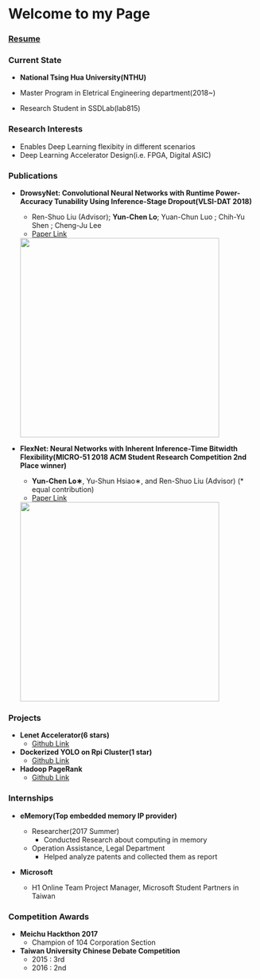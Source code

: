 # Welcome to my Page

### [Resume](https://drive.google.com/file/d/1QGFCl5tX7kb_BmRS08KPIeKVAKxrQaK9/view?usp=sharing)

### Current State
- **National Tsing Hua University(NTHU)**

 - Master Program in Eletrical Engineering department(2018~)
 - Research Student in SSDLab(lab815)

### Research Interests
- Enables Deep Learning flexibity in different scenarios
- Deep Learning Accelerator Design(i.e. FPGA, Digital ASIC)

### Publications
- **DrowsyNet: Convolutional Neural Networks with Runtime Power-Accuracy Tunability Using Inference-Stage Dropout(VLSI-DAT 2018)**
    - Ren-Shuo Liu (Advisor); **Yun-Chen Lo**;  Yuan-Chun Luo ;  Chih-Yu Shen ;  Cheng-Ju Lee
    - [Paper Link](https://ieeexplore.ieee.org/document/8373242/)
   
    <img src="https://i.imgur.com/n2Qj4X3.png" width="400">
    

- **FlexNet: Neural Networks with Inherent Inference-Time Bitwidth Flexibility(MICRO-51 2018 ACM Student Research Competition 2nd Place winner)**
    - **Yun-Chen Lo∗**, Yu-Shun Hsiao∗, and Ren-Shuo Liu (Advisor) (* equal contribution)
    - [Paper Link](https://www.microarch.org/micro51/SRC/posters/25_hsiao.pdf)
   
    <img src="https://i.imgur.com/Qm2Sbly.png" width="400">
### Projects
- **Lenet Accelerator(6 stars)**
    - [Github Link](https://github.com/jasonlo0509/Lenet_Accelerator)
- **Dockerized YOLO on Rpi Cluster(1 star)**
    - [Github Link](https://github.com/jasonlo0509/Dockerized-YOLO-on-Rpi-Cluster)
- **Hadoop PageRank**
    - [Github Link](https://github.com/jasonlo0509/Hadoop_PageRank)

### Internships
	

	
- **eMemory(Top embedded memory IP provider)**
    - Researcher(2017 Summer)
        - Conducted Research about computing in memory
    - Operation Assistance, Legal Department
        - Helped analyze patents and collected them as report

- **Microsoft**
    - H1 Online Team Project Manager, Microsoft Student Partners in Taiwan

### Competition Awards
- **Meichu Hackthon 2017**
    - Champion of 104 Corporation Section
- **Taiwan University Chinese Debate Competition**
    - 2015 : 3rd
    - 2016 : 2nd
